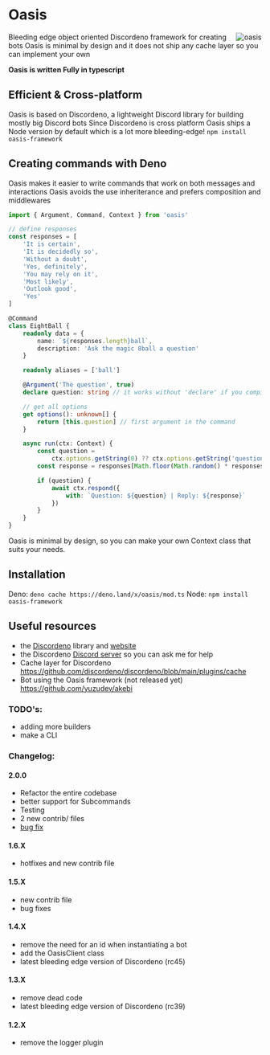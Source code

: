 # Oasis

<img align="right" src="https://raw.githubusercontent.com/oasisjs/oasis/main/assets/oasis.svg" alt="oasis"/>

Bleeding edge object oriented Discordeno framework for creating bots Oasis is minimal by design and it does not ship any
cache layer so you can implement your own

**Oasis is written Fully in typescript**

## Efficient & Cross-platform

Oasis is based on Discordeno, a lightweight Discord library for building mostly big Discord bots Since Discordeno is
cross platform Oasis ships a Node version by default which is a lot more bleeding-edge! `npm install oasis-framework`

## Creating commands with Deno

Oasis makes it easier to write commands that work on both messages and interactions Oasis avoids the use inheriterance
and prefers composition and middlewares

```ts
import { Argument, Command, Context } from 'oasis'

// define responses
const responses = [
	'It is certain',
	'It is decidedly so',
	'Without a doubt',
	'Yes, definitely',
	'You may rely on it',
	'Most likely',
	'Outlook good',
	'Yes'
]

@Command
class EightBall {
	readonly data = {
		name: `${responses.length}ball`,
		description: 'Ask the magic 8ball a question'
	}

	readonly aliases = ['ball']

	@Argument('The question', true)
	declare question: string // it works without 'declare' if you compile down to ES2020

	// get all options
	get options(): unknown[] {
		return [this.question] // first argument in the command
	}

	async run(ctx: Context) {
		const question =
			ctx.options.getString(0) ?? ctx.options.getString('question')
		const response = responses[Math.floor(Math.random() * responses.length)]

		if (question) {
			await ctx.respond({
				with: `Question: ${question} | Reply: ${response}`
			})
		}
	}
}
```

Oasis is minimal by design, so you can make your own Context class that suits your needs.

## Installation

Deno: `deno cache https://deno.land/x/oasis/mod.ts` Node: `npm install oasis-framework`

## Useful resources

-   the [Discordeno](https://github.com/discordeno/discordeno) library and [website](https://discordeno.mod.land/)
-   the Discordeno [Discord server](https://discord.gg/ddeno) so you can ask me for help
-   Cache layer for Discordeno https://github.com/discordeno/discordeno/blob/main/plugins/cache
-   Bot using the Oasis framework (not released yet) https://github.com/yuzudev/akebi

### TODO's:

-   adding more builders
-   make a CLI

### Changelog:

#### 2.0.0

-   Refactor the entire codebase
-   better support for Subcommands
-   Testing
-   2 new contrib/ files
-   [bug fix](https://github.com/yuzudev/oasis/issues/2#issue-1264940912)

#### 1.6.X

-   hotfixes and new contrib file

#### 1.5.X

-   new contrib file
-   bug fixes

#### 1.4.X

-   remove the need for an id when instantiating a bot
-   add the OasisClient class
-   latest bleeding edge version of Discordeno (rc45)

#### 1.3.X

-   remove dead code
-   latest bleeding edge version of Discordeno (rc39)

#### 1.2.X

-   remove the logger plugin

